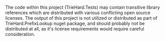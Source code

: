 The code within this project (TrieHard.Tests) may contain transitive library references which are distributed with
various conflicting open source licenses. The output of this project is not utilized or distributed as
part of TrieHard.PrefixLookup nuget package, and should probably not be distributed at all, as it's
license requirements would require careful consideration.